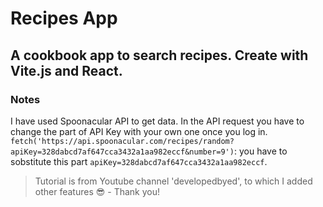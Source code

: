 # Recipes App
A cookbook app to search recipes. Create with Vite.js and React.
-
### Notes
I have used Spoonacular API to get data. In the API request you have to change the part of API Key with your own one once you log in.
```fetch('https://api.spoonacular.com/recipes/random?apiKey=328dabcd7af647cca3432a1aa982eccf&number=9')```: you have to sobstitute this part ```apiKey=328dabcd7af647cca3432a1aa982eccf```.

> Tutorial is from Youtube channel 'developedbyed', to which I added other features 😎 - Thank you!
